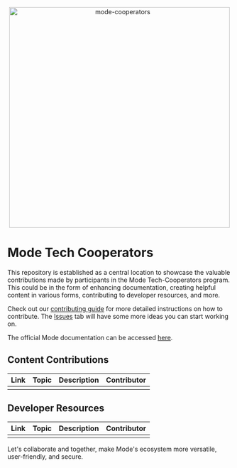 <p align="center">
  <img width="497" alt="mode-cooperators" src="https://github.com/mode-network/mode-cooperators/assets/43999360/fb796c5b-ad4f-4571-b22a-f90b6b0c644f">
</p>



# Mode Tech Cooperators  

This repository is established as a central location to showcase the valuable contributions made by participants in the Mode Tech-Cooperators program. This could be in the form of enhancing documentation, creating helpful content in various forms, contributing to developer resources, and more.

Check out our [contributing guide](https://github.com/mode-network/mode-cooperators/blob/main/contributing.md) for more detailed instructions on how to contribute. The [Issues](https://github.com/mode-network/mode-cooperators/issues) tab will have some more ideas you can start working on.

The official Mode documentation can be accessed [here](https://docs.mode.network/).

## Content Contributions

| Link | Topic | Description | Contributor |
| ---- | ------ | ----------- | ---- |
|      |        |             |      |

## Developer Resources

| Link | Topic | Description | Contributor |
| ---- | ------ | ----------- | ---- |
|      |        |             |      |

Let's collaborate and together, make Mode's ecosystem more versatile, user-friendly, and secure.
